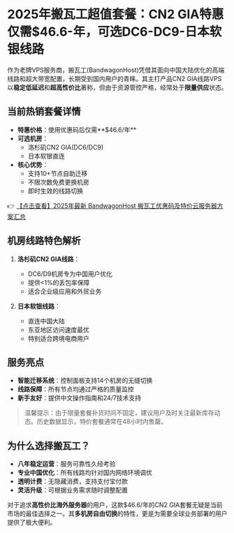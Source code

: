 # 2025年搬瓦工超值套餐：CN2 GIA特惠仅需$46.6-年，可选DC6-DC9-日本软银线路

作为老牌VPS服务商，搬瓦工(BandwagonHost)凭借其面向中国大陆优化的高端线路和超大带宽配置，长期受到国内用户的青睐。其主打产品CN2 GIA线路VPS以**稳定低延迟**和**超高性价比**著称，但由于资源管控严格，经常处于**限量供应**状态。

## 当前热销套餐详情

- **特惠价格**：使用优惠码后仅需**$46.6/年**
- **可选机房**：
  - 洛杉矶CN2 GIA(DC6/DC9)
  - 日本软银直连
- **核心优势**：
  - 支持10+节点自助迁移
  - 不限次数免费更换机房
  - 即时生效的线路切换

👉 [【点击查看】2025年最新 BandwagonHost 搬瓦工优惠码及特价云服务器方案汇总](https://bit.ly/banwagon)

## 机房线路特色解析

1. **洛杉矶CN2 GIA线路**：
   - DC6/D9机房专为中国用户优化
   - 提供<1%的丢包率保障
   - 适合企业级应用和外贸业务

2. **日本软银线路**：
   - 直连中国大陆
   - 东亚地区访问速度最优
   - 特别适合跨境电商用户

## 服务亮点

- **智能迁移系统**：控制面板支持14个机房的无缝切换
- **线路保障**：所有节点均通过严格的质量监控
- **新手友好**：提供中文操作指南和24/7技术支持

> 温馨提示：由于限量套餐补货时间不固定，建议用户及时关注最新库存动态。历史数据显示，特价套餐通常在48小时内售罄。

## 为什么选择搬瓦工？

- **八年稳定运营**：服务可靠性久经考验
- **专业中国优化**：所有线路均针对国内网络环境调优
- **透明计费**：无隐藏消费，支持支付宝付款
- **灵活升级**：可根据业务需求随时调整配置

对于追求**高性价比海外服务器**的用户，这款$46.6/年的CN2 GIA套餐无疑是当前市场的最佳选择之一。其**多机房自由切换**的特性，更是为需要全球业务部署的用户提供了极大便利。